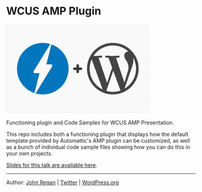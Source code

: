# WCUS AMP Plugin

<img src="/img/amp-and-wp-header.jpg" style="text-align: center; max-width: 75%; height: auto; border: 1px solid #eee;"/>

Functioning plugin and Code Samples for WCUS AMP Presentation.

This repo includes both a functioning plugin that displays how the default template provided by Automattic's AMP plugin can be customized, as well as a bunch of individual code sample files showing how you can do this in your own projects.

[Slides for this talk are available here](http://bit.ly/WCUS-AMP).

---
Author: [John Regan](http://johnregan3.com) | [Twitter](http://twitter.com/johnregan3) | [WordPress.org](https://profiles.wordpress.org/johnregan3)
